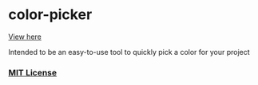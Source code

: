 # color-picker

[View here](https://hugabor.github.io/color-picker/)

Intended to be an easy-to-use tool to quickly pick a color for your project

### [MIT License](LICENSE)

